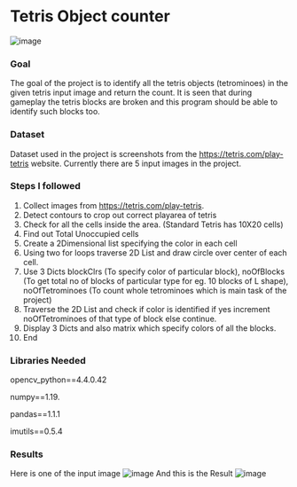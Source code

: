 # Tetris Object counter
![image](https://github.com/TusharAMD/ML-ProjectKart/blob/issue50/Tetris%20Object%20Counter/Images/Screenshots/illustration%20for%20readme.jpg)

### Goal
The goal of the project is to identify all the tetris objects (tetrominoes) in the given tetris input image and return the count. It is seen that during gameplay the tetris blocks are broken and this program should be able to identify such blocks too.

### Dataset
Dataset used in the project is screenshots from the https://tetris.com/play-tetris website. Currently there are 5 input images in the project.

### Steps I followed
1. Collect images from https://tetris.com/play-tetris.
2. Detect contours to crop out correct playarea of tetris
3. Check for all the cells inside the area. (Standard Tetris has 10X20 cells)
4. Find out Total Unoccupied cells
5. Create a 2Dimensional list specifying the color in each cell 
5. Using two for loops traverse 2D List and draw circle over center of each cell.
6. Use 3 Dicts blockClrs (To specify color of particular block), noOfBlocks (To get total no of blocks of particular type for eg. 10 blocks of L shape), noOfTetrominoes (To count whole tetrominoes which is main task of the project)
7. Traverse the 2D List and check if color is identified if yes increment noOfTetrominoes of that type of block else continue.
8. Display 3 Dicts and also matrix which specify colors of all the blocks.
9. End

### Libraries Needed
opencv_python==4.4.0.42

numpy==1.19.

pandas==1.1.1

imutils==0.5.4

### Results

Here is one of the input image
![image](https://github.com/TusharAMD/ML-ProjectKart/blob/issue50/Tetris%20Object%20Counter/Dataset/5.png)
And this is the Result
![image](https://github.com/TusharAMD/ML-ProjectKart/blob/issue50/Tetris%20Object%20Counter/Images/Screenshots/Updated.png)
